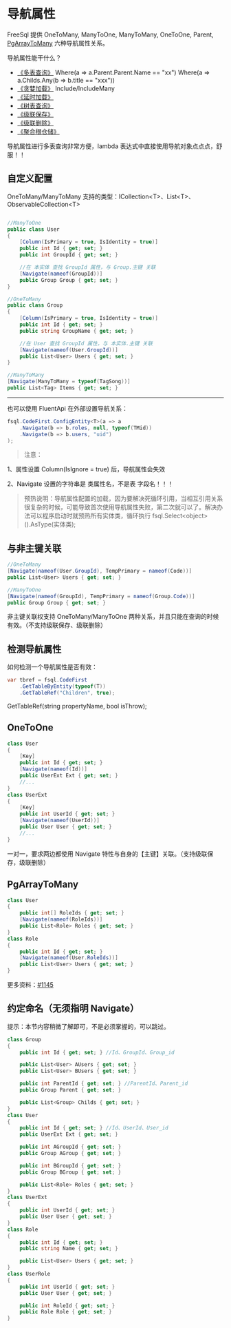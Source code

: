 # 导航属性

FreeSql 提供 OneToMany, ManyToOne, ManyToMany, OneToOne, Parent, [PgArrayToMany](https://www.cnblogs.com/FreeSql/p/16351417.html) 六种导航属性关系。

导航属性能干什么？

- [《多表查询》](select-multi-table.md) Where(a => a.Parent.Parent.Name == "xx") Where(a => a.Childs.Any(b => b.title == "xxx"))
- [《贪婪加载》](select-include.md) Include/IncludeMany
- [《延时加载》](select-lazy-loading.md)
- [《树表查询》](select-as-tree.md)
- [《级联保存》](cascade-saving.md)
- [《级联删除》](cascade-delete.md)
- [《聚合根仓储》](aggregateroot.md)

导航属性进行多表查询非常方便，lambda 表达式中直接使用导航对象点点点，舒服！！

## 自定义配置

OneToMany/ManyToMany 支持的类型：ICollection\<T\>、List\<T\>、ObservableCollection\<T\>

```csharp

//ManyToOne
public class User
{
    [Column(IsPrimary = true, IsIdentity = true)]
    public int Id { get; set; }
    public int GroupId { get; set; }

    //在 本实体 查找 GroupId 属性，与 Group.主键 关联
    [Navigate(nameof(GroupId))]
    public Group Group { get; set; }
}

//OneToMany
public class Group
{
    [Column(IsPrimary = true, IsIdentity = true)]
    public int Id { get; set; }
    public string GroupName { get; set; }

    //在 User 查找 GroupId 属性，与 本实体.主键 关联
    [Navigate(nameof(User.GroupId))]
    public List<User> Users { get; set; }
}

//ManyToMany
[Navigate(ManyToMany = typeof(TagSong))]
public List<Tag> Items { get; set; }
```

---

也可以使用 FluentApi 在外部设置导航关系：

```csharp
fsql.CodeFirst.ConfigEntity<T>(a => a
    .Navigate(b => b.roles, null, typeof(TMid))
    .Navigate(b => b.users, "uid")
);
```

> 注意：

1、属性设置 Column(IsIgnore = true) 后，导航属性会失效

2、Navigate 设置的字符串是 类属性名，不是表 字段名！！！

> 预热说明：导航属性配置的加载，因为要解决死循环引用，当相互引用关系很复杂的时候，可能导致首次使用导航属性失败，第二次就可以了。解决办法可以程序启动时就预热所有实体类，循环执行 fsql.Select\<object\>().AsType(实体类);

## 与非主键关联

```csharp
//OneToMany
[Navigate(nameof(User.GroupId), TempPrimary = nameof(Code))]
public List<User> Users { get; set; }

//ManyToOne
[Navigate(nameof(GroupId), TempPrimary = nameof(Group.Code))]
public Group Group { get; set; }
```

非主键关联权支持 OneToMany/ManyToOne 两种关系，并且只能在查询的时候有效。（不支持级联保存、级联删除）

## 检测导航属性

如何检测一个导航属性是否有效：

```csharp
var tbref = fsql.CodeFirst
    .GetTableByEntity(typeof(T))
    .GetTableRef("Children", true);
```

GetTableRef(string propertyName, bool isThrow);

## OneToOne

```csharp
class User
{
    [Key]
    public int Id { get; set; }
    [Navigate(nameof(Id))]
    public UserExt Ext { get; set; }
    //...
}
class UserExt
{
    [Key]
    public int UserId { get; set; }
    [Navigate(nameof(UserId))]
    public User User { get; set; }
    //...
}
```

一对一，要求两边都使用 Navigate 特性与自身的【主键】关联。（支持级联保存，级联删除）

## PgArrayToMany

```csharp
class User
{
    public int[] RoleIds { get; set; }
    [Navigate(nameof(RoleIds))]
    public List<Role> Roles { get; set; }
}
class Role
{
    public int Id { get; set; }
    [Navigate(nameof(User.RoleIds))]
    public List<User> Users { get; set; }
}
```

更多资料：[#1145](https://github.com/dotnetcore/FreeSql/issues/1145)

## 约定命名（无须指明 Navigate）

提示：本节内容稍微了解即可，不是必须掌握的，可以跳过。

```csharp
class Group
{
    public int Id { get; set; } //Id、GroupId、Group_id

    public List<User> AUsers { get; set; }
    public List<User> BUsers { get; set; }

    public int ParentId { get; set; } //ParentId、Parent_id
    public Group Parent { get; set; }

    public List<Group> Childs { get; set; }
}
class User
{
    public int Id { get; set; } //Id、UserId、User_id
    public UserExt Ext { get; set; }

    public int AGroupId { get; set; }
    public Group AGroup { get; set; }

    public int BGroupId { get; set; }
    public Group BGroup { get; set; }

    public List<Role> Roles { get; set; }
}
class UserExt
{
    public int UserId { get; set; }
    public User User { get; set; }
}
class Role
{
    public int Id { get; set; }
    public string Name { get; set; }

    public List<User> Users { get; set; }
}
class UserRole
{
    public int UserId { get; set; }
    public User User { get; set; }

    public int RoleId { get; set; }
    public Role Role { get; set; }
}
```
